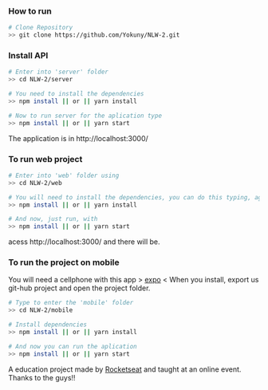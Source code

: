 ### How to run
```bash
# Clone Repository
>> git clone https://github.com/Yokuny/NLW-2.git
```
### Install API

```bash
# Enter into 'server' folder
>> cd NLW-2/server

# You need to install the dependencies
>> npm install || or || yarn install

# Now to run server for the aplication type
>> npm install || or || yarn start
```
The application is in http://localhost:3000/

### To run web project

```bash
# Enter into 'web' folder using
>> cd NLW-2/web

# You will need to install the dependencies, you can do this typing, again, using
>> npm install || or || yarn install

# And now, just run, with
>> npm install || or || yarn start
```
acess http://localhost:3000/ and there will be.

### To run the project on mobile 
You will need a cellphone with this app > [expo](https://play.google.com/store/apps/details?id=host.exp.exponent) <
When you install, export us git-hub project and open the project folder.

```bash
# Type to enter the 'mobile' folder
>> cd NLW-2/mobile

# Install dependencies
>> npm install || or || yarn install

# And now you can run the aplication
>> npm install || or || yarn start
```

A education project made by [Rocketseat](https://app.rocketseat.com.br/) and taught at an online event.
Thanks to the guys!!
